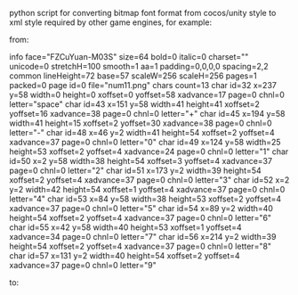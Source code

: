 python script for converting bitmap font format from cocos/unity style to xml style required by other game engines, for example:

from:

info face="FZCuYuan-M03S" size=64 bold=0 italic=0 charset="" unicode=0 stretchH=100 smooth=1 aa=1 padding=0,0,0,0 spacing=2,2
common lineHeight=72 base=57 scaleW=256 scaleH=256 pages=1 packed=0
page id=0 file="num11.png"
chars count=13
char id=32     x=237   y=58    width=0     height=0     xoffset=0     yoffset=58    xadvance=17    page=0 chnl=0 letter="space"
char id=43     x=151   y=58    width=41    height=41    xoffset=2     yoffset=16    xadvance=38    page=0 chnl=0 letter="+"
char id=45     x=194   y=58    width=41    height=15    xoffset=2     yoffset=30    xadvance=38    page=0 chnl=0 letter="-"
char id=48     x=46    y=2     width=41    height=54    xoffset=2     yoffset=4     xadvance=37    page=0 chnl=0 letter="0"
char id=49     x=124   y=58    width=25    height=53    xoffset=2     yoffset=4     xadvance=24    page=0 chnl=0 letter="1"
char id=50     x=2     y=58    width=38    height=54    xoffset=3     yoffset=4     xadvance=37    page=0 chnl=0 letter="2"
char id=51     x=173   y=2     width=39    height=54    xoffset=2     yoffset=4     xadvance=37    page=0 chnl=0 letter="3"
char id=52     x=2     y=2     width=42    height=54    xoffset=1     yoffset=4     xadvance=37    page=0 chnl=0 letter="4"
char id=53     x=84    y=58    width=38    height=53    xoffset=2     yoffset=4     xadvance=37    page=0 chnl=0 letter="5"
char id=54     x=89    y=2     width=40    height=54    xoffset=2     yoffset=4     xadvance=37    page=0 chnl=0 letter="6"
char id=55     x=42    y=58    width=40    height=53    xoffset=1     yoffset=4     xadvance=34    page=0 chnl=0 letter="7"
char id=56     x=214   y=2     width=39    height=54    xoffset=2     yoffset=4     xadvance=37    page=0 chnl=0 letter="8"
char id=57     x=131   y=2     width=40    height=54    xoffset=2     yoffset=4     xadvance=37    page=0 chnl=0 letter="9"


to:


<?xml version="1.0" encoding="utf-8"?>

<font>
  <info aa="1" bold="0" charset="" face="FZCuYuan-M03S" italic="0" padding="0,0,0,0" size="64" smooth="1" spacing="2,2" stretchH="100" unicode="0"/>
  <common base="57" lineHeight="72" packed="0" pages="1" scaleH="256" scaleW="256"/>
  <pages>
    <page file="num11.png" id="0"/>
  </pages>
  <chars count="13">
    <char chnl="0" height="0" id="32" letter="space" page="0" width="0" x="237" xadvance="17" xoffset="0" y="58" yoffset="58"/>
    <char chnl="0" height="41" id="43" letter="+" page="0" width="41" x="151" xadvance="38" xoffset="2" y="58" yoffset="16"/>
    <char chnl="0" height="15" id="45" letter="-" page="0" width="41" x="194" xadvance="38" xoffset="2" y="58" yoffset="30"/>
    <char chnl="0" height="54" id="48" letter="0" page="0" width="41" x="46" xadvance="37" xoffset="2" y="2" yoffset="4"/>
    <char chnl="0" height="53" id="49" letter="1" page="0" width="25" x="124" xadvance="24" xoffset="2" y="58" yoffset="4"/>
    <char chnl="0" height="54" id="50" letter="2" page="0" width="38" x="2" xadvance="37" xoffset="3" y="58" yoffset="4"/>
    <char chnl="0" height="54" id="51" letter="3" page="0" width="39" x="173" xadvance="37" xoffset="2" y="2" yoffset="4"/>
    <char chnl="0" height="54" id="52" letter="4" page="0" width="42" x="2" xadvance="37" xoffset="1" y="2" yoffset="4"/>
    <char chnl="0" height="53" id="53" letter="5" page="0" width="38" x="84" xadvance="37" xoffset="2" y="58" yoffset="4"/>
    <char chnl="0" height="54" id="54" letter="6" page="0" width="40" x="89" xadvance="37" xoffset="2" y="2" yoffset="4"/>
    <char chnl="0" height="53" id="55" letter="7" page="0" width="40" x="42" xadvance="34" xoffset="1" y="58" yoffset="4"/>
    <char chnl="0" height="54" id="56" letter="8" page="0" width="39" x="214" xadvance="37" xoffset="2" y="2" yoffset="4"/>
    <char chnl="0" height="54" id="57" letter="9" page="0" width="40" x="131" xadvance="37" xoffset="2" y="2" yoffset="4"/>
  </chars>
</font>
